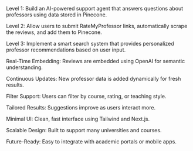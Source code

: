 Level 1: Build an AI-powered support agent that answers questions about professors using data stored in Pinecone.

Level 2: Allow users to submit RateMyProfessor links, automatically scrape the reviews, and add them to Pinecone.

Level 3: Implement a smart search system that provides personalized professor recommendations based on user input.

Real-Time Embedding: Reviews are embedded using OpenAI for semantic understanding.

Continuous Updates: New professor data is added dynamically for fresh results.

Filter Support: Users can filter by course, rating, or teaching style.

Tailored Results: Suggestions improve as users interact more.

Minimal UI: Clean, fast interface using Tailwind and Next.js.

Scalable Design: Built to support many universities and courses.

Future-Ready: Easy to integrate with academic portals or mobile apps.

